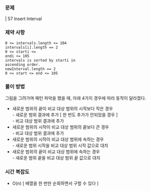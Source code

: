 ### 문제
| 57 Insert Interval


### 제약 사항
<code>0 <= intervals.length <= 104</code><br>
<code>intervals[i].length == 2</code><br>
<code>0 <= starti <= endi <= 105</code><br>
<code>intervals is sorted by starti in ascending order.</code><br>
<code>newInterval.length == 2</code><br>
<code>0 <= start <= end <= 105</code><br>

### 풀이 방법
그림을 그려가며 패턴 파악을 했을 때, 아래 4가지 경우에 따라 동작이 달라졌다.
- 새로운 범위의 끝이 비교 대상 범위의 시작보다 작은 경우</br>- 새로운 범위 결과에 추가 [ 한 번도 추가가 안되었을 경우 ]</br> - 비교 대상 범위 결과에 추가 
- 새로운 범위의 시작이 비교 대상 범위의 끝보다 큰 경우</br>- 비교 대상 범위 결과에 추가
- 새로운 범위의 시작이 비교 대상 범위에 속하는 경우</br>- 새로운 범위 시작을 비교 대상 범위 시작 값으로 대치
- 새로운 범위의 끝이 비교 대상 범위에 속하는 경우</br>- 새로운 범위 끝을 비교 대상 범위 끝 값으로 대치

### 시간 복잡도
- O(n) [ 배열을 한 번만 순회하면서 구할 수 있다 ]